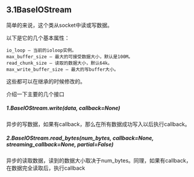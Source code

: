## 3.1BaseIOStream

简单的来说，这个类从socket中读或写数据。


以下是它的几个基本属性：
```
io_loop – 当前的ioloop实例。
max_buffer_size – 最大的可接受数据大小，默认是100M。
read_chunk_size – 读取的数据大小，默认64k。
max_write_buffer_size – 最大的写buffer大小。  
```
这些都可以在继承的时候修改的。

介绍一下主要的几个接口

##### 1.BaseIOStream.write(data, callback=None)
异步的写数据，如果有callback，那么在所有数据成功写入以后执行callback。


##### 2.BaseIOStream.read_bytes(num_bytes, callback=None, streaming_callback=None, partial=False)

异步的读取数据，读到的数据大小取决于num_bytes。同理，如果有callback，在数据完全读取后，执行callback